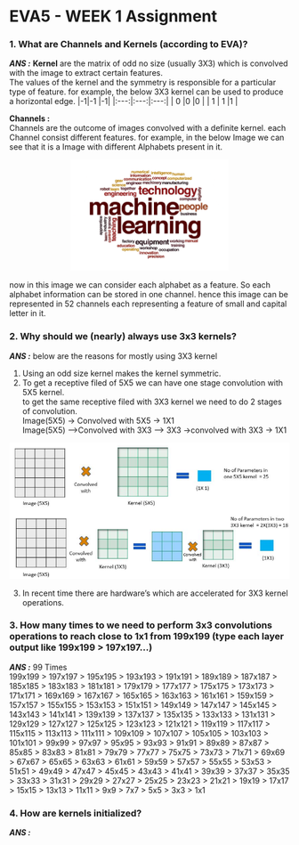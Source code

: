 # EVA5 - WEEK 1 Assignment #

### 1. What are Channels and Kernels (according to EVA)? ###
***ANS :***
**Kernel** are the matrix of odd no size (usually 3X3) which is convolved with the image to extract certain features. 
<br/>The values of the kernel and the symmetry is responsible for a particular type of feature. 
for example, the below 3X3 kernel can be used to produce a horizontal edge.
|-1|-1 |-1|
|:---:|:---:|:---:|
| 0 |0 |0 |
| 1 | 1 |1 |

__**Channels :**__
<br/> Channels are the outcome of images convolved with a definite kernel. each Channel consist different features. for example, in the below Image we can see that it is a Image with different Alphabets present in it.
<p align ="center">
  <img widht= 200, height = 200 src="Resources/Alphabet.PNG">			  
</p>

now in this image we can consider each alphabet as a feature. So each alphabet information can be stored in one channel. hence this image can be represented in 52 channels each representing a feature of small and capital letter in it.

### 2. Why should we (nearly) always use 3x3 kernels? ###
***ANS :*** 
below are the reasons for mostly using 3X3 kernel
1. Using an odd size kernel makes the kernel symmetric. 
2. To get a receptive filed of 5X5 we can have one stage convolution with 5X5 kernel. 
<br/>to get the same receptive filed with 3X3 kernel we need to do 2 stages of convolution.
<br/> Image(5X5) -> Convolved with 5X5 -> 1X1
<br/> Image(5X5) -->Convolved with 3X3 --> 3X3 ->convolved with 3X3 -> 1X1
<p align ="center">
  <img  src="Resources/Kernel.png">			  
</p>

3. In recent time there are hardware’s which are accelerated for 3X3 kernel operations. 


### 3. How many times to we need to perform 3x3 convolutions operations to reach close to 1x1 from 199x199 (type each layer output like 199x199 > 197x197...) ###
***ANS :***
99 Times 
<br/>
 199x199 > 197x197 > 195x195 > 193x193 > 191x191 > 189x189 > 187x187 > 185x185 > 183x183 > 181x181 > 179x179 > 177x177 > 175x175 > 173x173 > 171x171 > 169x169 > 167x167 > 165x165 > 163x163 > 161x161 > 159x159 > 157x157 > 155x155 > 153x153 > 151x151 > 149x149 > 147x147 > 145x145 > 143x143 > 141x141 > 139x139 > 137x137 > 135x135 > 133x133 > 131x131 > 129x129 > 127x127 > 125x125 > 123x123 > 121x121 > 119x119 > 117x117 > 115x115 > 113x113 > 111x111 > 109x109 > 107x107 > 105x105 > 103x103 > 101x101 > 99x99 > 97x97 > 95x95 > 93x93 > 91x91 > 89x89 > 87x87 > 85x85 > 83x83 > 81x81 > 79x79 > 77x77 > 75x75 > 73x73 > 71x71 > 69x69 > 67x67 > 65x65 > 63x63 > 61x61 > 59x59 > 57x57 > 55x55 > 53x53 > 51x51 > 49x49 > 47x47 > 45x45 > 43x43 > 41x41 > 39x39 > 37x37 > 35x35 > 33x33 > 31x31 > 29x29 > 27x27 > 25x25 > 23x23 > 21x21 > 19x19 > 17x17 > 15x15 > 13x13 > 11x11 > 9x9 > 7x7 > 5x5 > 3x3 > 1x1

### 4. How are kernels initialized? ###
***ANS :*** 
